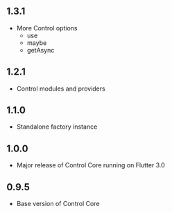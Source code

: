 ## 1.3.1
 - More Control options
   - use
   - maybe
   - getAsync

## 1.2.1
- Control modules and providers

## 1.1.0
- Standalone factory instance

## 1.0.0
- Major release of Control Core running on Flutter 3.0

## 0.9.5
- Base version of Control Core